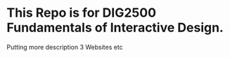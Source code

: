 # This Repo is for DIG2500 Fundamentals of Interactive Design.
Putting more description
3 Websites
etc
